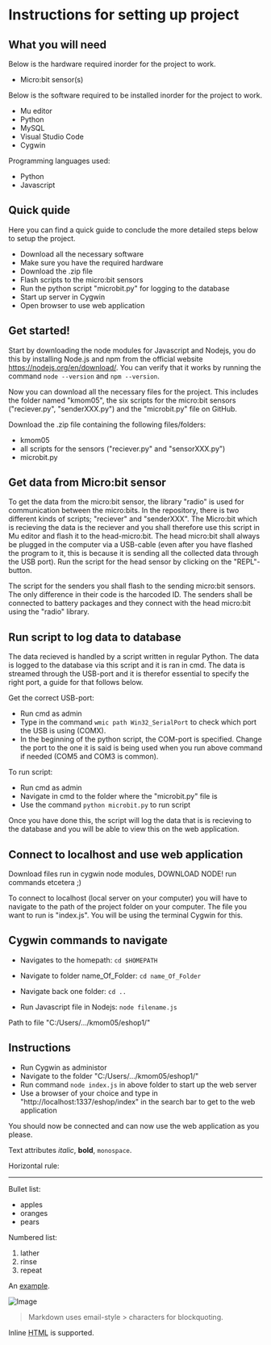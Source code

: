 Instructions for setting up project
=======


## What you will need 

Below is the hardware required inorder for the project to work.

  * Micro:bit sensor(s)
 
Below is the software required to be installed inorder for the project to work.

  * Mu editor
  * Python
  * MySQL
  * Visual Studio Code
  * Cygwin

Programming languages used:

  * Python
  * Javascript


## Quick quide
  
  Here you can find a quick guide to conclude the more detailed steps below to setup the project.

  * Download all the necessary software
  * Make sure you have the required hardware
  * Download the .zip file
  * Flash scripts to the micro:bit sensors
  * Run the python script "microbit.py" for logging to the database
  * Start up server in Cygwin
  * Open browser to use web application

## Get started!

Start by downloading the node modules for Javascript and Nodejs, you do this by installing Node.js and npm from the official website
https://nodejs.org/en/download/. 
You can verify that it works by running the command `node --version` and  `npm --version`.

Now you can download all the necessary files for the project. This includes the folder named "kmom05", the six scripts for the micro:bit sensors ("reciever.py", "senderXXX.py") and the "microbit.py" file on GitHub.


Download the .zip file containing the following files/folders:

  * kmom05
  * all scripts for the sensors ("reciever.py" and "sensorXXX.py")
  * microbit.py




## Get data from Micro:bit sensor 

To get the data from the micro:bit sensor, the library "radio" is used for communication between the micro:bits. 
In the repository, there is two different kinds of scripts; "reciever" and "senderXXX". The Micro:bit which is recieving the data is the reciever and you shall therefore use this script in Mu editor and flash it to the head-micro:bit. 
The head micro:bit shall always be plugged in the computer via a USB-cable (even after you have flashed the program to it, this is because it is sending all the collected data through the USB port).
Run the script for the head sensor by clicking on the "REPL"-button.  

The script for the senders you shall flash to the sending micro:bit sensors. The only difference in their code is the harcoded ID. The senders shall be connected to battery packages and they connect with the head micro:bit using the "radio" library. 



## Run script to log data to database 

The data recieved is handled by a script written in regular Python. The data is logged to the database via this script and it is ran in cmd. 
The data is streamed through the USB-port and it is therefor essential to specify the right port, a guide for that follows below.

Get the correct USB-port:

  * Run cmd as admin
  * Type in the command `wmic path Win32_SerialPort` to check which port the USB is using (COMX).
  * In the beginning of the python script, the COM-port is specified. Change the port to the one it is said is being used when you run above command if needed (COM5 and COM3 is common).

To run script:

   * Run cmd as admin
   * Navigate in cmd to the folder where the "microbit.py" file is
   * Use the command `python microbit.py` to run script

Once you have done this, the script will log the data that is is recieving to the database and you will be able to view this on the web application. 


## Connect to localhost and use web application

Download files
run in cygwin
node modules, DOWNLOAD NODE! run commands etcetera ;)

To connect to localhost (local server on your computer) you will have to navigate to the path of the project folder on your computer. The file you want to run is "index.js".
You will be using the terminal Cygwin for this. 

Cygwin commands to navigate 
---
  * Navigates to the homepath:  `cd $HOMEPATH`
  
  * Navigate to folder name_Of_Folder:  `cd name_Of_Folder`
  
  * Navigate back one folder:  `cd ..`
  
  * Run Javascript file in Nodejs:  `node filename.js`
  

Path to file "C:/Users/.../kmom05/eshop1/"


Instructions
---

  * Run Cygwin as administor
  * Navigate to the folder "C:/Users/.../kmom05/eshop1/"
  * Run command `node index.js` in above folder to start up the web server
  * Use a browser of your choice and type in "http://localhost:1337/eshop/index" in the search bar to get to the web application

You should now be connected and can now use the web application as you please.



Text attributes _italic_, 
**bold**, `monospace`.

Horizontal rule:

---

Bullet list:

  * apples
  * oranges
  * pears

Numbered list:

  1. lather
  2. rinse
  3. repeat

An [example](http://example.com).

![Image](Icon-pictures.png "icon")

> Markdown uses email-style > characters for blockquoting.

Inline <abbr title="Hypertext Markup Language">HTML</abbr> is supported.